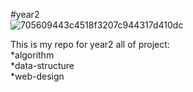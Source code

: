#year2<br>![705609443c4518f3207c944317d410dc](https://github.com/user-attachments/assets/477c65c4-3ccb-4f30-b9fe-cd214a162905)

This is my repo for year2 all of project:<br>
*algorithm<br>
*data-structure<br>
*web-design
